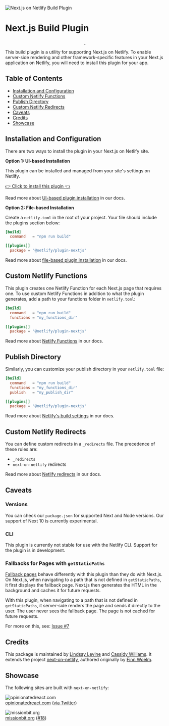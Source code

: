 ![Next.js on Netlify Build Plugin](nextonnetlify.png)

# Next.js Build Plugin

<p align="center">
  <a aria-label="npm version" href="https://www.npmjs.com/package/@netlify/plugin-nextjs">
    <img alt="" src="https://img.shields.io/npm/v/@netlify/plugin-nextjs">
  </a>
  <a aria-label="MIT License" href="https://img.shields.io/npm/l/@netlify/plugin-nextjs">
    <img alt="" src="https://img.shields.io/npm/l/@netlify/plugin-nextjs">
  </a>
</p>

This build plugin is a utility for supporting Next.js on Netlify. To enable server-side rendering and other framework-specific features in your Next.js application on Netlify, you will need to install this plugin for your app.

## Table of Contents

- [Installation and Configuration](#installation-and-configuration)
- [Custom Netlify Functions](#custom-netlify-functions)
- [Publish Directory](#publish-directory)
- [Custom Netlify Redirects](#custom-netlify-redirects)
- [Caveats](#caveats)
- [Credits](#credits)
- [Showcase](#showcase)

## Installation and Configuration

There are two ways to install the plugin in your Next.js on Netlify site.

**Option 1: UI-based Installation**

This plugin can be installed and managed from your site's settings on Netlify.

[👉 Click to install this plugin 👈](http://app.netlify.com/plugins/@netlify/plugin-nextjs/install)

Read more about [UI-based plugin installation](https://docs.netlify.com/configure-builds/build-plugins/#ui-installation) in our docs.

**Option 2: File-based Installation**

Create a `netlify.toml` in the root of your project. Your file should include the plugins section below:

```toml
[build]
  command   = "npm run build"

[[plugins]]
  package = "@netlify/plugin-nextjs"
```

Read more about [file-based plugin installation](https://docs.netlify.com/configure-builds/build-plugins/#file-based-installation) in our docs.

## Custom Netlify Functions

This plugin creates one Netlify Function for each Next.js page that requires one.
To use custom Netlify Functions in addition to what the plugin generates, add a path to your functions folder in `netlify.toml`:

```toml
[build]
  command   = "npm run build"
  functions = "my_functions_dir"

[[plugins]]
  package = "@netlify/plugin-nextjs"
```

Read more about [Netlify Functions](https://docs.netlify.com/functions/overview/) in our docs.

## Publish Directory

Similarly, you can customize your publish directory in your `netlify.toml` file:

```toml
[build]
  command   = "npm run build"
  functions = "my_functions_dir"
  publish   = "my_publish_dir"

[[plugins]]
  package = "@netlify/plugin-nextjs"
```

Read more about [Netlify's build settings](https://docs.netlify.com/configure-builds/get-started/#basic-build-settings) in our docs.

## Custom Netlify Redirects

You can define custom redirects in a `_redirects` file.
The precedence of these rules are:

- `_redirects`
- `next-on-netlify` redirects

Read more about [Netlify redirects](https://docs.netlify.com/routing/redirects/) in our docs.

## Caveats

### Versions

You can check our `package.json` for supported Next and Node versions. Our support of Next 10 is currently experimental.

### CLI

This plugin is currently not stable for use with the Netlify CLI. Support for the plugin is in development.

### Fallbacks for Pages with `getStaticPaths`

[Fallback pages](https://nextjs.org/docs/basic-features/data-fetching#fallback-true) behave differently with this plugin than they do with Next.js. On Next.js, when navigating to a path that is not defined in `getStaticPaths`, it first displays the fallback page. Next.js then generates the HTML in the background and caches it for future requests.

With this plugin, when navigating to a path that is not defined in `getStaticPaths`, it server-side renders the page and sends it directly to the user. The user never sees the fallback page. The page is not cached for future requests.

For more on this, see: [Issue #7](https://github.com/netlify/next-on-netlify/issues/7#issuecomment-636883539)

## Credits

This package is maintained by [Lindsay Levine](https://github.com/lindsaylevine) and [Cassidy Williams](https://github.com/cassidoo). It extends the project [next-on-netlify](https://github.com/netlify/next-on-netlify), authored originally by [Finn Woelm](https://github.com/finnwoelm).

## Showcase

The following sites are built with `next-on-netlify`:

![opinionatedreact.com](https://raw.githubusercontent.com/netlify/next-on-netlify/master/assets/showcase-opinionatedreact.png)  
[opinionatedreact.com](https://opinionatedreact.com/) ([via Twitter](https://twitter.com/NikkitaFTW/status/1302667952920162309))

![missionbit.org](https://raw.githubusercontent.com/netlify/next-on-netlify/master/assets/showcase-missionbit.png)  
[missionbit.org](https://www.missionbit.org/) ([#18](https://github.com/netlify/next-on-netlify/pull/18#issuecomment-643828966))
